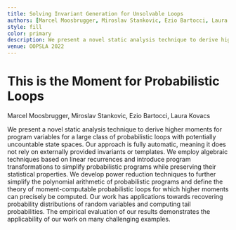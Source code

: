 ```yaml
---
title: Solving Invariant Generation for Unsolvable Loops
authors: [Marcel Moosbrugger, Miroslav Stankovic, Ezio Bartocci, Laura Kovacs]
style: fill
color: primary
description: We present a novel static analysis technique to derive higher moments for program variables for a large class of probabilistic loops with potentially uncountable state spaces.
venue: OOPSLA 2022
---
```



# This is the Moment for Probabilistic Loops

Marcel Moosbrugger, Miroslav Stankovic, Ezio Bartocci, Laura Kovacs

We present a novel static analysis technique to derive higher moments for program 
variables for a large class of probabilistic loops with potentially uncountable 
state spaces. Our approach is fully automatic, meaning it does not rely on externally 
provided invariants or templates. We employ algebraic techniques based on linear 
recurrences and introduce program transformations to simplify probabilistic programs 
while preserving their statistical properties. We develop power reduction techniques 
to further simplify the polynomial arithmetic of probabilistic programs and define 
the theory of moment-computable probabilistic loops for which higher moments can 
precisely be computed. Our work has applications towards recovering probability 
distributions of random variables and computing tail probabilities. The empirical 
evaluation of our results demonstrates the applicability of our work on many challenging examples. 
